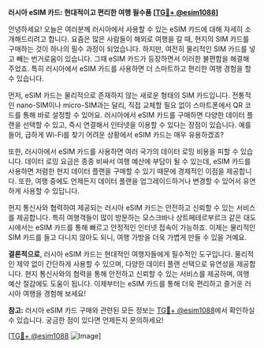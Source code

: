 **러시아 eSIM 카드: 현대적이고 편리한 여행 필수품 [[TG💪+ @esim1088](https://t.me/s/esim1088)]**

안녕하세요! 오늘은 여러분께 러시아에서 사용할 수 있는 eSIM 카드에 대해 자세히 소개해드리려고 합니다. 요즘은 많은 사람들이 해외로 여행을 갈 때, 현지의 SIM 카드를 구매하는 것이 하나의 필수 과정이 되었습니다. 하지만, 여전히 물리적인 SIM 카드를 넣고 빼는 번거로움이 있습니다. 그때 eSIM 카드가 등장하면서 이러한 불편함을 해결해 주었죠. 특히 러시아에서 eSIM 카드를 사용하면 더 스마트하고 편리한 여행 경험을 할 수 있습니다.

먼저, eSIM 카드는 물리적으로 존재하지 않는 새로운 형태의 SIM 카드입니다. 전통적인 nano-SIM이나 micro-SIM과는 달리, 직접 교체할 필요 없이 스마트폰에서 QR 코드를 통해 바로 설정할 수 있어요. 러시아에서 eSIM 카드를 구매하면 다양한 데이터 플랜을 선택할 수 있고, 즉시 연결해서 인터넷을 이용할 수 있다는 장점이 있습니다. 예를 들어, 급하게 Wi-Fi를 찾기 어려운 상황에서 eSIM 카드는 매우 유용하겠죠?

또한, 러시아에서 eSIM 카드를 사용하면 여러 국가의 데이터 로밍 비용을 피할 수 있습니다. 데이터 로밍 요금은 종종 비싸서 여행 예산에 부담이 될 수 있는데, eSIM 카드를 사용하면 저렴한 현지 데이터 플랜을 구매할 수 있기 때문에 경제적인 이점을 제공합니다. 또한, 여행 중에도 언제든지 데이터 플랜을 업그레이드하거나 변경할 수 있어서 유연하게 사용할 수 있답니다.

현지 통신사와 협력하여 제공되는 러시아 eSIM 카드는 안전하고 신뢰할 수 있는 서비스를 제공합니다. 특히 여행객들이 많이 방문하는 모스크바나 상트페테르부르크 같은 대도시에서는 eSIM 카드를 통해 빠르고 안정적인 인터넷 접속이 가능하죠. 이제는 물리적인 SIM 카드를 들고 다니지 않아도 되니, 여행 가방을 더욱 가볍게 만들 수 있을 거예요.

**결론적으로**, 러시아 eSIM 카드는 현대적인 여행자들에게 필수적인 도구입니다. 물리적인 제약 없이 간단하게 사용할 수 있으며, 다양한 데이터 플랜 선택으로 유연성을 제공합니다. 현지 통신사와의 협력을 통해 안전하고 신뢰할 수 있는 서비스를 제공하며, 여행 예산 절감에도 도움이 됩니다. 이제부터는 eSIM 카드를 통해 더욱 편리하고 즐거운 러시아 여행을 경험해 보세요!

**참고:** 러시아 eSIM 카드 구매와 관련된 모든 정보는 [TG💪+ @esim1088](https://t.me/s/esim1088)에서 확인하실 수 있습니다. 궁금한 점이 있다면 언제든지 문의하세요!

[[TG💪+ @esim1088](https://t.me/s/esim1088) ![Image](https://i.postimg.cc/Y0z9fWf4/image.png)]